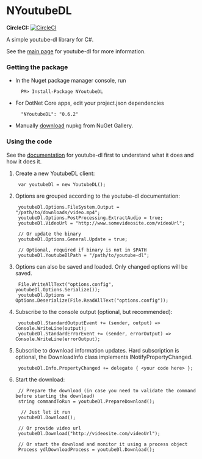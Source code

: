 # NYoutubeDL
**CircleCI:** [![CircleCI](https://circleci.com/gh/BrianAllred/NYoutubeDL.svg?style=svg)](https://circleci.com/gh/BrianAllred/NYoutubeDL)

A simple youtube-dl library for C#.

See the [main page](https://rg3.github.io/youtube-dl/) for youtube-dl for more information.

### Getting the package
* In the Nuget package manager console, run

        PM> Install-Package NYoutubeDL

* For DotNet Core apps, edit your project.json dependencies

        "NYoutubeDL": "0.6.2"

* Manually [download](https://www.nuget.org/packages/NYoutubeDL/) nupkg from NuGet Gallery.

### Using the code
See the [documentation](https://github.com/rg3/youtube-dl/blob/master/README.md#readme) for youtube-dl first to understand what it does and how it does it.

1. Create a new YoutubeDL client:

        var youtubeDl = new YoutubeDL();

2. Options are grouped according to the youtube-dl documentation:

        youtubeDl.Options.FileSystem.Output = "/path/to/downloads/video.mp4";
        youtubeDl.Options.PostProcessing.ExtractAudio = true;
        youtubeDl.VideoUrl = "http://www.somevideosite.com/videoUrl";

        // Or update the binary
        youtubeDl.Options.General.Update = true;

        // Optional, required if binary is not in $PATH
        youtubeDl.YoutubeDlPath = "/path/to/youtube-dl";

3. Options can also be saved and loaded. Only changed options will be saved.

        File.WriteAllText("options.config", youtubeDl.Options.Serialize());
        youtubeDl.Options = Options.Deserialize(File.ReadAllText("options.config"));

4. Subscribe to the console output (optional, but recommended):

        youtubeDl.StandardOutputEvent += (sender, output) => Console.WriteLine(output);
        youtubeDl.StandardErrorEvent += (sender, errorOutput) => Console.WriteLine(errorOutput);
        
5. Subscribe to download information updates. Hard subscription is optional, the DownloadInfo class implements INotifyPropertyChanged.

        youtubeDl.Info.PropertyChanged += delegate { <your code here> };

6. Start the download:
        
        // Prepare the download (in case you need to validate the command before starting the download)
        string commandToRun = youtubeDl.PrepareDownload();

         // Just let it run
        youtubeDl.Download();

        // Or provide video url
        youtubeDl.Download("http://videosite.com/videoUrl");
        
        // Or start the download and monitor it using a process object
        Process ydlDownloadProcess = youtubeDl.Download();

